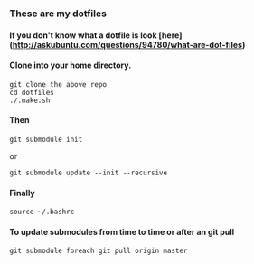 ### These are my dotfiles

#### If you don't know what a dotfile is look [here] (http://askubuntu.com/questions/94780/what-are-dot-files)


#### Clone into your home directory.
````
git clone the above repo
cd dotfiles
./.make.sh
````

#### Then
````
git submodule init
````
or
````
git submodule update --init --recursive
````

#### Finally
````
source ~/.bashrc
````

#### To update submodules from time to time or after an git pull
````
git submodule foreach git pull origin master
````
